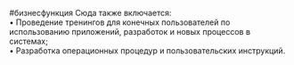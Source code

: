 #бизнесфункция 
Сюда также включается:  
• Проведение тренингов для конечных пользователей по использованию приложений, разработок и новых процессов в системах;  
• Разработка операционных процедур и пользовательских инструкций.